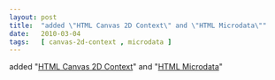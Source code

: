 ```yaml
---
layout: post
title:  "added \"HTML Canvas 2D Context\" and \"HTML Microdata\""
date:   2010-03-04
tags:   [ canvas-2d-context , microdata ]
---
```


added "[HTML Canvas 2D Context](/spec/canvas-2d-context)" and "[HTML Microdata](/spec/microdata)"

